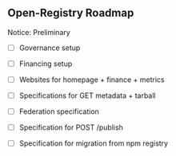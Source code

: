## Open-Registry Roadmap

Notice: Preliminary

- [ ] Governance setup
- [ ] Financing setup
- [ ] Websites for homepage + finance + metrics
- [ ] Specifications for GET metadata + tarball
- [ ] Federation specification
- [ ] Specification for POST /publish
- [ ] Specification for migration from npm registry

